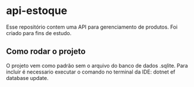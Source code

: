 # api-estoque
Esse repositório contem uma API para gerenciamento de produtos. Foi criado para fins de estudo.

## Como rodar o projeto
O projeto vem como padrão sem o arquivo do banco de dados .sqlite.
Para incluir é necessario executar o comando no terminal da IDE: dotnet ef database update.
